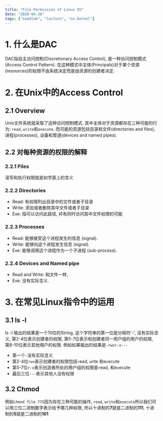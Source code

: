 ```yaml
---
title: "File Permission of Linux OS"
date: "2020-04-26"
tags: ["seedlab", "lecture", "os-kernel"]
---
```


# 1. 什么是DAC

DAC指自主访问控制(Discretionary Access Control), 是一种访问控制模式(Access Control Pattern). 在这种模式中主体(Principals)对于某个资源(resources)的权限不由系统决定而是由资源的创建者决定. 

# 2. 在Unix中的Access Control

## 2.1 Overview

Unix文件系统就采取了这种访问控制模式. 
其中主体对于资源都存在三种可能的行为: `read`, `write`和`execute`. 
而可能的资源包括目录和文件(directories and files), 进程(processes), 设备和管道(devices and named pipes).  

## 2.2 对每种资源的权限的解释

### 2.2.1 Files

读写和执行权限就是如字面上的含义

### 2.2.2 Directories

* Read: 有权限列出目录中的文件或者子目录
* Write: 添加或者删除其中文件或者子目录
* Exe: 指可以访问此路径, 并有同时访问其中文件权限的可能

### 2.2.3 Processes

* Read: 能够接受这个进程发生的信息 (signal). 
* Write: 能够向这个进程发生信息 (signal). 
* Exe: 能够调用这个进程作为一个子进程 (sub-process). 

### 2.2.4 Devices and Named pipe

* Read and Write: 和文件一样,
* Exe: 没有实际含义. 

# 3. 在常见Linux指令中的运用

## 3.1 ls -l 

ls -l 输出的结果是一个10位的String, 这个字符串的第一位是分隔符'-', 没有实际含义, 第2-4位表示创建者的权限, 第5-7位表示和创建者同一用户组的用户的权限, 第8-10位表示其他用户的权限. 例如如果输出的结果是`-rwxr-x---` 
* 第一个`-`没有实际含义
* 第2-4位`rwx`表示创建者的权限包括`r`ead, `w`rite 和e`x`ecute
* 第5-7位`r-x`表示创造者所处的用户组的权限是`r`ead, 和e`x`ecute
* 最后三位`---`表示其他人没有权限

## 3.2 Chmod

例如`chmod file 775`因为存在三种可能的操作, `read`, `write`和`execute`所以我们可以用三位二进制数字表示给予哪几种权限, 所以十进制的**7**就是二进制的**111**, 十进制的**5**就是二进制的**101**
